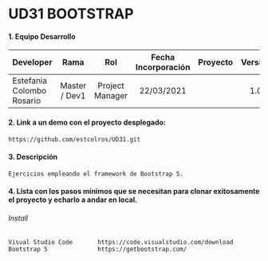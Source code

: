 # UD31 BOOTSTRAP

#### 1. Equipo Desarrollo 
| Developer | Rama | Rol | Fecha Incorporación | Proyecto | Versión |
| --- | :---:  | :---:  | :---:  | :---: | :---:  |
| Estefania Colombo Rosario | Master / Dev1 | Project Manager | 22/03/2021 |   | 1.0  |

#### 2. Link a un demo con el proyecto desplegado:
```
https://github.com/estcolros/UD31.git
```

#### 3. Descripción 
```
Ejercicios empleando el framework de Bootstrap 5.
```

#### 4. Lista con los pasos mínimos que se necesitan para clonar exitosamente el proyecto y echarlo a andar en local.
###### Install
```
Visual Studio Code       https://code.visualstudio.com/download
Bootstrap 5              https://getbootstrap.com/
```
